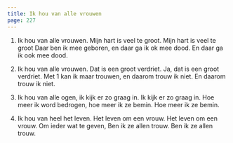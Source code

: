 ```yaml
---
title: Ik hou van alle vrouwen
page: 227
---  
```


1.  Ik hou van alle vrouwen.
Mijn hart is veel te groot.
Mijn hart is veel te groot
Daar ben ik mee geboren,
en daar ga ik ok mee dood.
En daar ga ik ook mee dood.


2. Ik hou van alle vrouwen.
Dat is een groot verdriet.
Ja, dat is een groot verdriet.
Met 1 kan ik maar trouwen,
en daarom trouw ik niet.
En daarom trouw ik niet.


3. Ik hou van alle ogen,
ik kijk er zo graag in.
Ik kijk er zo graag in.
Hoe meer ik word bedrogen,
hoe meer ik ze bemin.
Hoe meer ik ze bemin.


4. Ik hou van heel het leven.
Het leven om een vrouw.
Het leven om een vrouw.
Om ieder wat te geven,
Ben ik ze allen trouw.
Ben ik ze allen trouw.